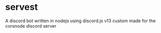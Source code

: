# servest
A discord bot written in nodejs using discord.js v13 custom made for the corsnode discord server

